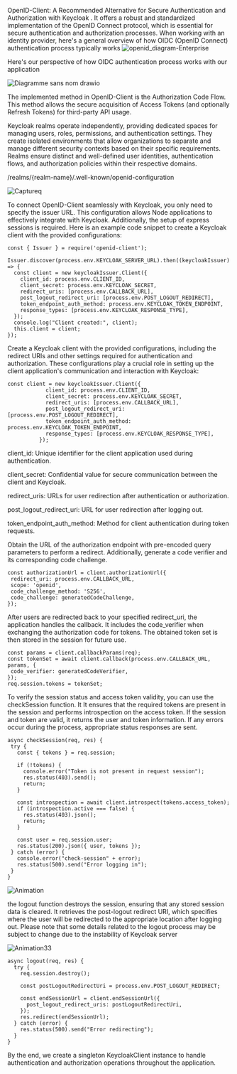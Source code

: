 OpenID-Client: A Recommended Alternative for Secure Authentication and Authorization with Keycloak .
It offers a robust and standardized implementation of the OpenID Connect protocol, which is essential for secure authentication and authorization processes.
When working with an identity provider, here's a general overview of how OIDC (OpenID Connect) authentication process typically works
![openid_diagram-Enterprise](https://github.com/Azriiii/Redux_project/assets/47857678/d33b2549-7e57-461e-9adb-9af8914be810)







Here's our perspective of how OIDC authentication process works with our application

![Diagramme sans nom drawio](https://github.com/Azriiii/Redux_project/assets/47857678/ab675317-3f17-421b-86c8-6e8acd9ae736)


The implemented method in OpenID-Client is the Authorization Code Flow. This method allows the secure acquisition of Access Tokens (and optionally Refresh Tokens) for third-party API usage.


Keycloak realms operate independently, providing dedicated spaces for managing users, roles, 
permissions, and authentication settings. They create isolated environments that allow organizations to separate and manage different security contexts
 based on their specific requirements. Realms ensure distinct and well-defined user identities,
 authentication flows, and authorization policies within their respective domains.
 
 /realms/{realm-name}/.well-known/openid-configuration

 ![Captureq](https://github.com/Azriiii/Redux_project/assets/47857678/67ca9149-37f2-4e08-96b1-e315eb338cd0)

 
To connect OpenID-Client seamlessly with Keycloak, you only need to specify the issuer URL. This configuration allows Node applications to effectively integrate with Keycloak. Additionally, the setup of express sessions is required.
Here is an example code snippet to create a Keycloak client with the provided configurations:


```
const { Issuer } = require('openid-client');

Issuer.discover(process.env.KEYCLOAK_SERVER_URL).then((keycloakIssuer) => {
  const client = new keycloakIssuer.Client({
    client_id: process.env.CLIENT_ID,
    client_secret: process.env.KEYCLOAK_SECRET,
    redirect_uris: [process.env.CALLBACK_URL],
    post_logout_redirect_uri: [process.env.POST_LOGOUT_REDIRECT],
    token_endpoint_auth_method: process.env.KEYCLOAK_TOKEN_ENDPOINT,
    response_types: [process.env.KEYCLOAK_RESPONSE_TYPE],
  });
  console.log("Client created:", client);
  this.client = client;
});
```



Create a Keycloak client with the provided configurations, including the redirect URIs and other settings required for authentication and authorization.
These configurations play a crucial role in setting up the client application's communication and interaction with Keycloak:



```
const client = new keycloakIssuer.Client({
            client_id: process.env.CLIENT_ID,
            client_secret: process.env.KEYCLOAK_SECRET,
            redirect_uris: [process.env.CALLBACK_URL],
            post_logout_redirect_uri: [process.env.POST_LOGOUT_REDIRECT],
            token_endpoint_auth_method: process.env.KEYCLOAK_TOKEN_ENDPOINT,
            response_types: [process.env.KEYCLOAK_RESPONSE_TYPE],
          });
```  
		  
		  
		  
client_id: Unique identifier for the client application used during authentication.

client_secret: Confidential value for secure communication between the client and Keycloak.

redirect_uris: URLs for user redirection after authentication or authorization.

post_logout_redirect_uri: URL for user redirection after logging out.

token_endpoint_auth_method: Method for client authentication during token requests.




Obtain the URL of the authorization endpoint with pre-encoded query parameters to perform a redirect.
Additionally, generate a code verifier and its corresponding code challenge.
 
 
 
 ```
 const authorizationUrl = client.authorizationUrl({
  redirect_uri: process.env.CALLBACK_URL,
  scope: 'openid',
  code_challenge_method: 'S256',
  code_challenge: generatedCodeChallenge,
});
 ```
 
 
 
 After users are redirected back to your specified redirect_uri, the application handles the callback. 
 It includes the code_verifier when exchanging the authorization code for tokens. The obtained token set is then stored in the session for future use.
 
 
 
 ```
const params = client.callbackParams(req);
const tokenSet = await client.callback(process.env.CALLBACK_URL, params, {
  code_verifier: generatedCodeVerifier,
});
req.session.tokens = tokenSet;
```


 
 To verify the session status and access token validity, you can use the checkSession function. It
 It ensures that the required tokens are present in the session and performs introspection on the access token. 
 If the session and token are valid, it returns the user and token information. If any errors occur during the process, appropriate status responses are sent.
 
 
 ```
 async checkSession(req, res) {
  try {
    const { tokens } = req.session;

    if (!tokens) {
      console.error("Token is not present in request session");
      res.status(403).send();
      return;
    }

    const introspection = await client.introspect(tokens.access_token);
    if (introspection.active === false) {
      res.status(403).json();
      return;
    }

    const user = req.session.user;
    res.status(200).json({ user, tokens });
  } catch (error) {
    console.error("check-session" + error);
    res.status(500).send("Error logging in");
  }
}
```


  ![Animation](https://github.com/Azriiii/Redux_project/assets/47857678/ef94237d-31db-46ab-a998-64e4d92ba555)




 
  the logout function  destroys the session, ensuring that any stored session data is cleared. It retrieves the post-logout redirect URI,
  which specifies where the user will be redirected  to the appropriate location after logging out.
  Please note that some details related to the logout process may be subject to change due to the instability of Keycloak server


![Animation33](https://github.com/Azriiii/Redux_project/assets/47857678/47fd0c26-b76d-4992-988f-e47fcf972373)




```
async logout(req, res) {
  try {
    req.session.destroy();

    const postLogoutRedirectUri = process.env.POST_LOGOUT_REDIRECT;

    const endSessionUrl = client.endSessionUrl({
      post_logout_redirect_uris: postLogoutRedirectUri,
    });
    res.redirect(endSessionUrl);
  } catch (error) {
    res.status(500).send("Error redirecting");
  }
}
```

By the end, we create a singleton KeycloakClient instance to handle authentication and authorization operations throughout the application.
